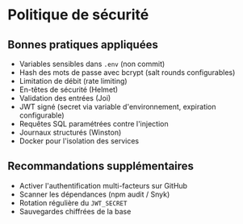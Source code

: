 # Politique de sécurité

## Bonnes pratiques appliquées
- Variables sensibles dans `.env` (non commit)
- Hash des mots de passe avec bcrypt (salt rounds configurables)
- Limitation de débit (rate limiting)
- En-têtes de sécurité (Helmet)
- Validation des entrées (Joi)
- JWT signé (secret via variable d'environnement, expiration configurable)
- Requêtes SQL paramétrées contre l'injection
- Journaux structurés (Winston)
- Docker pour l'isolation des services

## Recommandations supplémentaires
- Activer l'authentification multi-facteurs sur GitHub
- Scanner les dépendances (npm audit / Snyk)
- Rotation régulière du `JWT_SECRET`
- Sauvegardes chiffrées de la base
